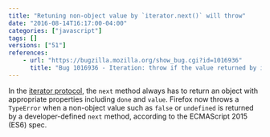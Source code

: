 ```yaml
---
title: "Retuning non-object value by `iterator.next()` will throw"
date: "2016-08-14T16:17:00-04:00"
categories: ["javascript"]
tags: []
versions: ["51"]
references:
    - url: "https://bugzilla.mozilla.org/show_bug.cgi?id=1016936"
      title: "Bug 1016936 - Iteration: throw if the value returned by iterator.next() is not an object"
---
```

In the [iterator protocol](https://developer.mozilla.org/en-US/docs/Web/JavaScript/Reference/Iteration_protocols#iterator), the `next` method always has to return an object with appropriate properties including `done` and `value`. Firefox now throws a `TypeError` when a non-object value such as `false` or `undefined` is returned by a developer-defined `next` method, according to the ECMAScript 2015 (ES6) spec.
